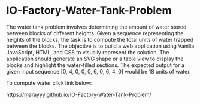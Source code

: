 # IO-Factory-Water-Tank-Problem

The water tank problem involves determining the amount of water stored between blocks of different heights. Given a sequence representing the heights of the blocks, the task is to compute the total units of water trapped between the blocks. The objective is to build a web application using Vanilla JavaScript, HTML, and CSS to visually represent the solution. The application should generate an SVG shape or a table view to display the blocks and highlight the water-filled sections. The expected output for a given input sequence [0, 4, 0, 0, 0, 6, 0, 6, 4, 0] would be 18 units of water.

To compute water click link below:

https://marayyy.github.io/IO-Factory-Water-Tank-Problem/
